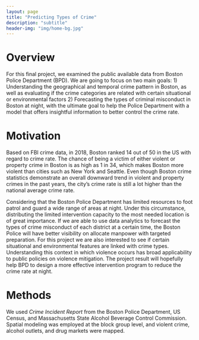 ```yaml
---
layout: page
title: "Predicting Types of Crime"
description: "subtitle"
header-img: "img/home-bg.jpg"
---
```


# Overview

For this final project, we examined the public available data from Boston Police Department (BPD). We are going to focus on two main goals: 1) Understanding the geographical and temporal crime pattern in Boston, as well as evaluating if the crime categories are related with certain situational or environmental factors 2) Forecasting the types of criminal misconduct in Boston at night, with the ultimate goal to help the Police Department with a model that offers insightful information to better control the crime rate.

# Motivation

Based on FBI crime data, in 2018, Boston ranked 14 out of 50 in the US with regard to crime rate. The chance of being a victim of either violent or property crime in Boston is as high as 1 in 34, which makes Boston more violent than cities such as New York and Seattle. Even though Boston crime statistics demonstrate an overall downward trend in violent and property crimes in the past years, the city’s crime rate is still a lot higher than the national average crime rate. 

Considering that the Boston Police Department has limited resources to foot patrol and guard a wide range of areas at night. Under this circumstance, distributing the limited intervention capacity to the most needed location is of great importance. If we are able to use data analytics to forecast the types of crime misconduct of each district at a certain time, the Boston Police will have better visibility on allocate manpower with targeted preparation. For this project we are also interested to see if certain situational and environmental features are linked with crime types. Understanding this context in which violence occurs has broad applicability to public policies on violence mitigation. The project result will hopefully help BPD to design a more effective intervention program to reduce the crime rate at night.

# Methods

We used _Crime Incident Report_ from the Boston Police Department, US Census, and Massachusetts State Alcohol Beverage Control Commission. Spatial modeling was employed at the block group level, and violent crime, alcohol outlets, and drug markets were mapped.
